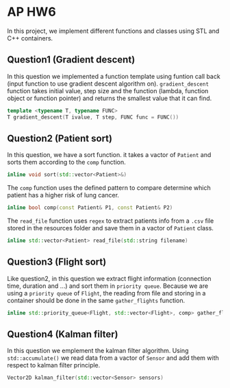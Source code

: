 # AP HW6
In this project, we implement different functions and classes using STL and C++ containers.

## Question1 (Gradient descent) 
In this question we implemented a function template using funtion call back (input function to use gradient descent algorithm on).
`gradient_descent` function takes initial value, step size and the function (lambda, function object or function pointer) and returns the smallest value that it can find.
```cpp
template <typename T, typename FUNC>
T gradient_descent(T ivalue, T step, FUNC func = FUNC())
```

## Question2 (Patient sort) 
In this question, we have a sort function. it takes a vactor of `Patient` and sorts them according to the `comp` function.
```cpp
inline void sort(std::vector<Patient>&)
```
The `comp` function uses the defined pattern to compare determine which patient has a higher risk of lung cancer.
```cpp
inline bool comp(const Patient& P1, const Patient& P2)
```
The `read_file` function uses `regex` to extract patients info from a `.csv` file stored in the resources folder and save them in a vactor of `Patient` class.
```cpp
inline std::vector<Patient> read_file(std::string filename)
```

## Question3 (Flight sort) 
Like question2, in this question we extract flight information (connection time, duration and ...) and sort them in `priority queue`.
Because we are using a `priority queue` of `Flight`, the reading from file and storing in a container should be done in the same `gather_flights` function.
```cpp
inline std::priority_queue<Flight, std::vector<Flight>, comp> gather_flights(std::string filename)
```

## Question4 (Kalman filter) 
In this question we emplement the kalman filter algorithm. 
Using `std::accumulate()` we read data from a vactor of `Sensor` and add them with respect to kalman filter principle.
```cpp
Vector2D kalman_filter(std::vector<Sensor> sensors)
```
